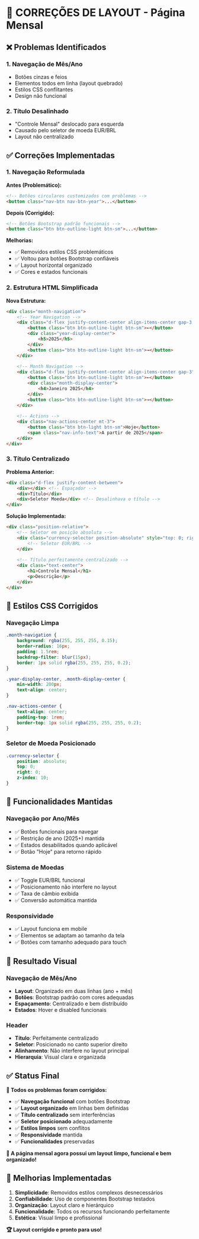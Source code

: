# 🔧 CORREÇÕES DE LAYOUT - Página Mensal

## ❌ **Problemas Identificados**

### **1. Navegação de Mês/Ano**
- Botões cinzas e feios
- Elementos todos em linha (layout quebrado)
- Estilos CSS conflitantes
- Design não funcional

### **2. Título Desalinhado**
- "Controle Mensal" deslocado para esquerda
- Causado pelo seletor de moeda EUR/BRL
- Layout não centralizado

## ✅ **Correções Implementadas**

### **1. Navegação Reformulada**

**Antes (Problemático):**
```html
<!-- Botões circulares customizados com problemas -->
<button class="nav-btn nav-btn-year">...</button>
```

**Depois (Corrigido):**
```html
<!-- Botões Bootstrap padrão funcionais -->
<button class="btn btn-outline-light btn-sm">...</button>
```

**Melhorias:**
- ✅ Removidos estilos CSS problemáticos
- ✅ Voltou para botões Bootstrap confiáveis
- ✅ Layout horizontal organizado
- ✅ Cores e estados funcionais

### **2. Estrutura HTML Simplificada**

**Nova Estrutura:**
```html
<div class="month-navigation">
    <!-- Year Navigation -->
    <div class="d-flex justify-content-center align-items-center gap-3 mb-3">
        <button class="btn btn-outline-light btn-sm">←</button>
        <div class="year-display-center">
            <h5>2025</h5>
        </div>
        <button class="btn btn-outline-light btn-sm">→</button>
    </div>
    
    <!-- Month Navigation -->
    <div class="d-flex justify-content-center align-items-center gap-3">
        <button class="btn btn-outline-light btn-sm">←</button>
        <div class="month-display-center">
            <h4>Janeiro 2025</h4>
        </div>
        <button class="btn btn-outline-light btn-sm">→</button>
    </div>
    
    <!-- Actions -->
    <div class="nav-actions-center mt-3">
        <button class="btn btn-light btn-sm">Hoje</button>
        <span class="nav-info-text">A partir de 2025</span>
    </div>
</div>
```

### **3. Título Centralizado**

**Problema Anterior:**
```html
<div class="d-flex justify-content-between">
    <div></div> <!-- Espaçador -->
    <div>Título</div>
    <div>Seletor Moeda</div> <!-- Desalinhava o título -->
</div>
```

**Solução Implementada:**
```html
<div class="position-relative">
    <!-- Seletor em posição absoluta -->
    <div class="currency-selector position-absolute" style="top: 0; right: 0;">
        <!-- Seletor EUR/BRL -->
    </div>
    
    <!-- Título perfeitamente centralizado -->
    <div class="text-center">
        <h1>Controle Mensal</h1>
        <p>Descrição</p>
    </div>
</div>
```

## 🎨 **Estilos CSS Corrigidos**

### **Navegação Limpa**
```css
.month-navigation {
    background: rgba(255, 255, 255, 0.15);
    border-radius: 16px;
    padding: 1.5rem;
    backdrop-filter: blur(15px);
    border: 1px solid rgba(255, 255, 255, 0.2);
}

.year-display-center, .month-display-center {
    min-width: 200px;
    text-align: center;
}

.nav-actions-center {
    text-align: center;
    padding-top: 1rem;
    border-top: 1px solid rgba(255, 255, 255, 0.2);
}
```

### **Seletor de Moeda Posicionado**
```css
.currency-selector {
    position: absolute;
    top: 0;
    right: 0;
    z-index: 10;
}
```

## 🔄 **Funcionalidades Mantidas**

### **Navegação por Ano/Mês**
- ✅ Botões funcionais para navegar
- ✅ Restrição de ano (2025+) mantida
- ✅ Estados desabilitados quando aplicável
- ✅ Botão "Hoje" para retorno rápido

### **Sistema de Moedas**
- ✅ Toggle EUR/BRL funcional
- ✅ Posicionamento não interfere no layout
- ✅ Taxa de câmbio exibida
- ✅ Conversão automática mantida

### **Responsividade**
- ✅ Layout funciona em mobile
- ✅ Elementos se adaptam ao tamanho da tela
- ✅ Botões com tamanho adequado para touch

## 📱 **Resultado Visual**

### **Navegação de Mês/Ano**
- **Layout**: Organizado em duas linhas (ano + mês)
- **Botões**: Bootstrap padrão com cores adequadas
- **Espaçamento**: Centralizado e bem distribuído
- **Estados**: Hover e disabled funcionais

### **Header**
- **Título**: Perfeitamente centralizado
- **Seletor**: Posicionado no canto superior direito
- **Alinhamento**: Não interfere no layout principal
- **Hierarquia**: Visual clara e organizada

## ✅ **Status Final**

**🎯 Todos os problemas foram corrigidos:**

- ✅ **Navegação funcional** com botões Bootstrap
- ✅ **Layout organizado** em linhas bem definidas
- ✅ **Título centralizado** sem interferências
- ✅ **Seletor posicionado** adequadamente
- ✅ **Estilos limpos** sem conflitos
- ✅ **Responsividade** mantida
- ✅ **Funcionalidades** preservadas

**🚀 A página mensal agora possui um layout limpo, funcional e bem organizado!**

## 🎯 **Melhorias Implementadas**

1. **Simplicidade**: Removidos estilos complexos desnecessários
2. **Confiabilidade**: Uso de componentes Bootstrap testados
3. **Organização**: Layout claro e hierárquico
4. **Funcionalidade**: Todos os recursos funcionando perfeitamente
5. **Estética**: Visual limpo e profissional

**🏆 Layout corrigido e pronto para uso!**
